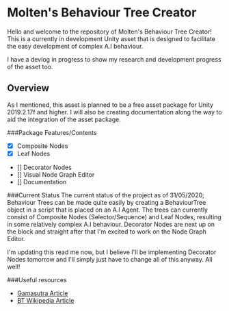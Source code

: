 # Molten's Behaviour Tree Creator
Hello and welcome to the repository of Molten's Behaviour Tree Creator!
This is a currently in development Unity asset that is designed to facilitate the easy development of complex A.I behaviour.

I have a devlog in progress to show my research and development progress of the asset too.

## Overview
As I mentioned, this asset is planned to be a free asset package for Unity 2019.2.17f and higher.
I will also be creating documentation along the way to aid the integration of the asset package.

###Package Features/Contents
- [x] Composite Nodes
- [x] Leaf Nodes
- [] Decorator Nodes
- [] Visual Node Graph Editor
- [] Documentation

###Current Status
The current status of the project as of 31/05/2020;
Behaviour Trees can be made quite easily by creating a BehaviourTree object in a script that is placed on an A.I Agent. The trees can currently consist of Composite Nodes (Selector/Sequence) and Leaf Nodes, resulting in some relatively complex A.I behaviour.
Decorator Nodes are next up on the block and straight after that I'm excited to work on the Node Graph Editor.

I'm updating this read me now, but I believe I'll be implementing Decorator Nodes tomorrow and I'll simply just have to change all of this anyway. All well!

###Useful resources
- [Gamasutra Article](https://www.gamasutra.com/blogs/ChrisSimpson/20140717/221339/Behavior_trees_for_AI_How_they_work.php)
- [BT Wikipedia Article](https://en.wikipedia.org/wiki/Behavior_tree_(artificial_intelligence,_robotics_and_control))
